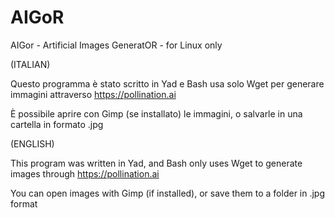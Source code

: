 # AIGoR
AIGor - Artificial Images GeneratOR - for Linux only

(ITALIAN)

Questo programma è stato scritto in Yad e Bash usa solo Wget per generare immagini attraverso https://pollination.ai

È possibile aprire con Gimp (se installato) le immagini, o salvarle in una cartella in formato .jpg

(ENGLISH)

This program was written in Yad, and Bash only uses Wget to generate images through https://pollination.ai

You can open images with Gimp (if installed), or save them to a folder in .jpg format
